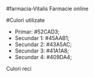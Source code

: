 #farmacia-Vitalis
Farmacie online

#Culori utilizate
- Primar: #52CAD3;
- Secundar 1: #45AAB1;
- Secundar 2: #43A5AC;
- Secundar 3: #41A1A8;
- Secundar 4: #409DA4;

Culori reci
